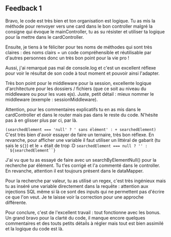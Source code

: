 ## Feedback 1

Bravo, le code est très bien et ton organisation est logique. Tu as mis la méthode pour renvoyer vers une card dans le bon controller malgré la consigne qui évoque le mainController, tu as su résister et utiliser ta logique pour la mettre dans le cardController.

Ensuite, je tiens à te féliciter pour tes noms de méthodes qui sont très claires : des noms clairs = un code compréhensible et réutilisable par d'autres personnes donc un très bon point pour la vie pro !

Aussi, j'ai remarqué pas mal de console.log et c'est un excellent réflexe pour voir le résultat de son code à tout moment et pouvoir ainsi l'adapter.

Très bon point pour le middleware pour la session, excellente logique d'architecture pour les dossiers / fichiers (que ce soit au niveau du middleware ou pour les vues ejs). Juste, petit détail : mieux nommer le middleware (exemple : sessionMiddleware).

Attention, pour les commentaires explicatifs tu en as mis dans le cardController et dans le router mais pas dans le reste du code. N'hésite pas à en glisser plus par ci, par là.

`(searchedElement === 'null' ? ' sans élément' : + searchedElement)`
C'est très bien d'avoir essayer de faire un ternaire, très bon réflexe.
En revanche, pour afficher une variable il faut utiliser un littéral de gabarit (tu sais le ``${}``) et le + était de trop :D
`searchedElement === null ? '' : ``${searchedElement``}`

J'ai vu que tu as essayé de faire avec un searchByElementNull() pour la recherche par élément. Tu t'es corrigé et l'a commenté dans le controller. En revanche, attention il est toujours présent dans le dataMapper.

Pour la recherche par valeur, tu as utilisé un regex, c'est très ingénieux mais tu as inséré une variable directement dans la requête : attention aux injections SQL même si là ce sont des inputs qui ne permettent pas d'écrire ce que l'on veut. Je te laisse voir la correction pour une approche différente.

Pour conclure, c'est de l'excellent travail : tout fonctionne avec les bonus. Un grand bravo pour la clarté du code, il manque encore quelques commentaires et des touts petits détails à régler mais tout est bien assimilé et la logique du code est là.


